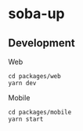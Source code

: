 # soba-up

## Development

Web
```shell
cd packages/web
yarn dev
```

Mobile
```shell
cd packages/mobile
yarn start
```
